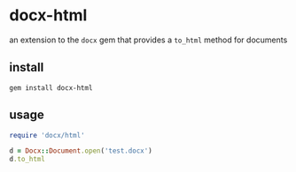 # docx-html

an extension to the `docx` gem that provides a `to_html` method for documents

## install

    gem install docx-html

## usage

``` ruby
require 'docx/html'

d = Docx::Document.open('test.docx')
d.to_html
```
